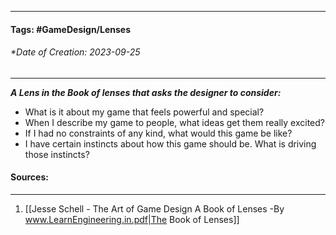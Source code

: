 __________________________________________________________________________
#### **Tags:** #GameDesign/Lenses  
###### *Date of Creation: 2023-09-25
__________________________________________________________________________

***A Lens in the Book of lenses that asks the designer to consider:***
- What is it about my game that feels powerful and special?
- When I describe my game to people, what ideas get them really excited?
- If I had no constraints of any kind, what would this game be like?
- I have certain instincts about how this game should be. What is driving those instincts?
#### Sources:
__________________________________________________________________________
1. [[Jesse Schell - The Art of Game Design A Book of Lenses -By www.LearnEngineering.in.pdf|The Book of Lenses]]